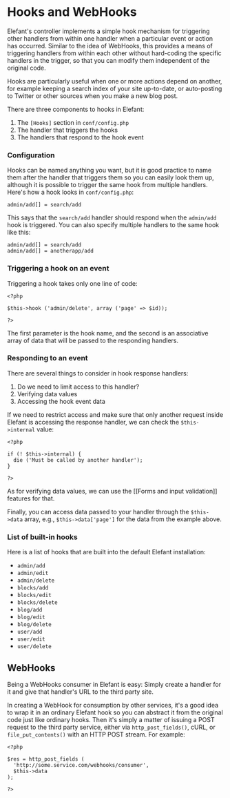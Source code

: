 # Hooks and WebHooks

Elefant's controller implements a simple hook mechanism for triggering other handlers from within one handler when a particular event or action has occurred. Similar to the idea of WebHooks, this provides a means of triggering handlers from within each other without hard-coding the specific handlers in the trigger, so that you can modify them independent of the original code.

Hooks are particularly useful when one or more actions depend on another, for example keeping a search index of your site up-to-date, or auto-posting to Twitter or other sources when you make a new blog post.

There are three components to hooks in Elefant:

1. The `[Hooks]` section in `conf/config.php`
2. The handler that triggers the hooks
3. The handlers that respond to the hook event

### Configuration

Hooks can be named anything you want, but it is good practice to name them after the handler that triggers them so you can easily look them up, although it is possible to trigger the same hook from multiple handlers. Here's how a hook looks in `conf/config.php`:

	admin/add[] = search/add

This says that the `search/add` handler should respond when the `admin/add` hook is triggered. You can also specify multiple handlers to the same hook like this:

	admin/add[] = search/add
	admin/add[] = anotherapp/add

### Triggering a hook on an event

Triggering a hook takes only one line of code:

	<?php
	
	$this->hook ('admin/delete', array ('page' => $id));
	
	?>

The first parameter is the hook name, and the second is an associative array of data that will be passed to the responding handlers.

### Responding to an event

There are several things to consider in hook response handlers:

1. Do we need to limit access to this handler?
2. Verifying data values
3. Accessing the hook event data

If we need to restrict access and make sure that only another request inside Elefant is accessing the response handler, we can check the `$this->internal` value:

	<?php
	
	if (! $this->internal) {
	  die ('Must be called by another handler');
	}
	
	?>

As for verifying data values, we can use the [[Forms and input validation]] features for that.

Finally, you can access data passed to your handler through the `$this->data` array, e.g., `$this->data['page']` for the data from the example above.

### List of built-in hooks

Here is a list of hooks that are built into the default Elefant installation:

* `admin/add`
* `admin/edit`
* `admin/delete`
* `blocks/add`
* `blocks/edit`
* `blocks/delete`
* `blog/add`
* `blog/edit`
* `blog/delete`
* `user/add`
* `user/edit`
* `user/delete`

## WebHooks

Being a WebHooks consumer in Elefant is easy: Simply create a handler for it and give that handler's URL to the third party site.

In creating a WebHook for consumption by other services, it's a good idea to wrap it in an ordinary Elefant hook so you can abstract it from the original code just like ordinary hooks. Then it's simply a matter of issuing a POST request to the third party service, either via `http_post_fields()`, cURL, or `file_put_contents()` with an HTTP POST stream. For example:

	<?php
	
	$res = http_post_fields (
	  'http://some.service.com/webhooks/consumer',
	  $this->data
	);
	
	?>
